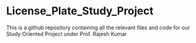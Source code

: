 # License_Plate_Study_Project
This is a github repository containing all the relevant files and code for our Study Oriented Project under Prof. Rajesh Kumar
